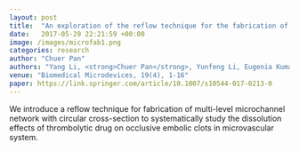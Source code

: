 ```yaml
---
layout: post
title:  "An exploration of the reflow technique for the fabrication of an in vitro microvascular system to study occlusive clots"
date:   2017-05-29 22:21:59 +00:00
image: /images/microfab1.png
categories: research
author: "Chuer Pan"
authors: "Yang Li, <strong>Chuer Pan</strong>, Yunfeng Li, Eugenia Kumacheva, Arun Ramachandran"
venue: "Biomedical Microdevices, 19(4), 1-16"
paper: https://link.springer.com/article/10.1007/s10544-017-0213-0
---
```


We introduce a reflow technique for fabrication of multi-level microchannel network with circular cross-section to systematically study the dissolution effects of thrombolytic drug on occlusive embolic clots in microvascular system.
